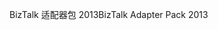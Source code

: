 <span data-ttu-id="2dc07-101">BizTalk 适配器包 2013</span><span class="sxs-lookup"><span data-stu-id="2dc07-101">BizTalk Adapter Pack 2013</span></span>